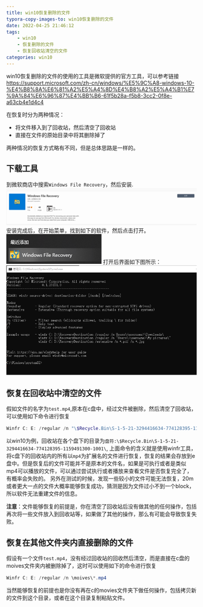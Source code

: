 ```yaml
---
title: win10恢复删除的文件
typora-copy-images-to: win10恢复删除的文件
date: 2022-04-25 21:46:12
tags:
    - win10
    - 恢复删除的文件
    - 恢复回收站清空的文件
categories: win10
---
```


win10恢复删除的文件的使用的工具是微软提供的官方工具，可以参考链接 <https://support.microsoft.com/zh-cn/windows/%E5%9C%A8-windows-10-%E4%B8%8A%E6%81%A2%E5%A4%8D%E4%B8%A2%E5%A4%B1%E7%9A%84%E6%96%87%E4%BB%B6-61f5b28a-f5b8-3cc2-0f8e-a63cb4e1d4c4>

在恢复时分为两种情况：
- 将文件移入到了回收站，然后清空了回收站
- 直接在文件的原始目录中将其删除掉了

两种情况的恢复方式略有不同，但是总体思路是一样的。

## 下载工具

到微软商店中搜索`Windows File Recovery`，然后安装.
![](win10恢复删除的文件/2022-04-25-21-50-46.png)
安装完成后，在开始菜单，找到如下的软件，然后点击打开。
![](win10恢复删除的文件/2022-04-25-22-27-11.png)
打开后界面如下图所示：
![](win10恢复删除的文件/2022-04-25-22-27-53.png)

## 恢复在回收站中清空的文件

假如文件的名字为`test.mp4`,原本在c盘中，经过文件被删除，然后清空了回收站，可以使用如下命令进行恢复
```powershell
Winfr C: E: /regular /n "\$Recycle.Bin\S-1-5-21-3294416634-774128395-1159491300-1001\*.mp4"
```
以win10为例，回收站在各个盘下的目录为`盘符:\$Recycle.Bin\S-1-5-21-3294416634-774128395-1159491300-1001\`,
上面命令的含义就是使用winfr工具，将c盘下的回收站内的所有以`mp4`为扩展名的文件进行恢复，恢复的结果会存放到e盘中。但是恢复后的文件可能并不是原本的文件名，如果是可执行或者是类似mp4可以播放的文件，可以通过尝试执行或者播放来查看文件是否恢复完全了，有概率会失败的。
另外在测试的时候，发现一些较小的文件可能无法恢复，20m或者更大一点的文件大概率能够恢复成功，猜测是因为文件过小不到一个block，所以软件无法重建文件的信息。

**注意**：文件能够恢复的前提是，你在清空了回收站后没有做其他的任何操作，包括再次将一些文件放入到回收站等，如果做了其他的操作，那么有可能会导致恢复失败。

## 恢复在其他文件夹内直接删除的文件

假设有一个文件`test.mp4`，没有经过回收站的回收然后清空，而是直接在c盘的moives文件夹内被删除掉了，这时可以使用如下的命令进行恢复
```powershell
Winfr C: E: /regular /n \moives\*.mp4
```

当然能够恢复的前提也是你没有再在c的movies文件夹下做任何操作，包括拷贝新的文件到这个目录，或者在这个目录复制粘贴文件。